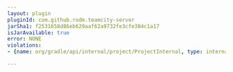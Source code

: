 ```yaml
---
layout: plugin
pluginId: com.github.rodm.teamcity-server
jarSha1: f2531658d86eb629aaf62a9732fe3cfe384c1a17
isJarAvailable: true
error: NONE
violations:
- {name: org/gradle/api/internal/project/ProjectInternal, type: internal-api-usage}

---
```

